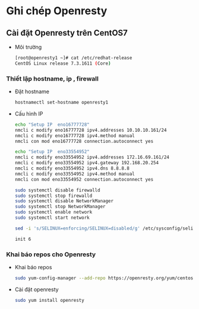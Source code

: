 # Ghi chép Openresty

## Cài đặt Openresty trên CentOS7
- Môi trường
  ```sh
  [root@openresty1 ~]# cat /etc/redhat-release
  CentOS Linux release 7.3.1611 (Core)
  ```


### Thiết lập hostname, ip , firewall
- Đặt hostname 
  ```sh
  hostnamectl set-hostname openresty1
  ```
  
- Cấu hình IP
  ```sh
  echo "Setup IP  eno16777728"
  nmcli c modify eno16777728 ipv4.addresses 10.10.10.161/24
  nmcli c modify eno16777728 ipv4.method manual
  nmcli con mod eno16777728 connection.autoconnect yes

  echo "Setup IP  eno33554952"
  nmcli c modify eno33554952 ipv4.addresses 172.16.69.161/24
  nmcli c modify eno33554952 ipv4.gateway 192.168.20.254
  nmcli c modify eno33554952 ipv4.dns 8.8.8.8
  nmcli c modify eno33554952 ipv4.method manual
  nmcli con mod eno33554952 connection.autoconnect yes

  sudo systemctl disable firewalld
  sudo systemctl stop firewalld
  sudo systemctl disable NetworkManager
  sudo systemctl stop NetworkManager
  sudo systemctl enable network
  sudo systemctl start network

  sed -i 's/SELINUX=enforcing/SELINUX=disabled/g' /etc/sysconfig/selinux

  init 6
  ````
  
### Khai báo repos cho Openresty

- Khai báo repos
  ```sh
  sudo yum-config-manager --add-repo https://openresty.org/yum/centos/OpenResty.repo
  ```
  
- Cài đặt openresty
  ```sh
  sudo yum install openresty
  ```